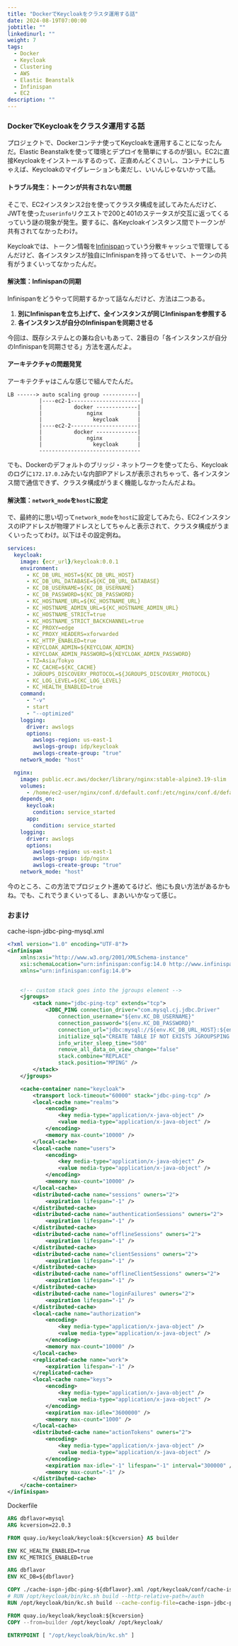 ```yaml
---
title: "DockerでKeycloakをクラスタ運用する話"
date: 2024-08-19T07:00:00
jobtitle: ""
linkedinurl: ""
weight: 7
tags:
  - Docker
  - Keycloak
  - Clustering
  - AWS
  - Elastic Beanstalk
  - Infinispan
  - EC2
description: ""
---
```


### DockerでKeycloakをクラスタ運用する話

プロジェクトで、Dockerコンテナ使ってKeycloakを運用することになったんだ。Elastic Beanstalkを使って環境とデプロイを簡単にするのが狙い。EC2に直接Keycloakをインストールするのって、正直めんどくさいし、コンテナにしちゃえば、Keycloakのマイグレーションも楽だし、いいんじゃないかって話。

#### トラブル発生：トークンが共有されない問題

そこで、EC2インスタンス2台を使ってクラスタ構成を試してみたんだけど、JWTを使った`userinfo`リクエストで200と401のステータスが交互に返ってくるっていう謎の現象が発生。要するに、各Keycloakインスタンス間でトークンが共有されてなかったわけ。

Keycloakでは、トークン情報を[Infinispan](https://infinispan.org/)っていう分散キャッシュで管理してるんだけど、各インスタンスが独自にInfinispanを持ってるせいで、トークンの共有がうまくいってなかったんだ。

#### 解決策：Infinispanの同期

Infinispanをどうやって同期するかって話なんだけど、方法は二つある。

1. **別にInfinispanを立ち上げて、全インスタンスが同じInfinispanを参照する**
2. **各インスタンスが自分のInfinispanを同期させる**

今回は、既存システムとの兼ね合いもあって、2番目の「各インスタンスが自分のInfinispanを同期させる」方法を選んだよ。

#### アーキテクチャの問題発覚

アーキテクチャはこんな感じで組んでたんだ。

```text
LB ------> auto scaling group -----------|
          |----ec2-1----------------------|
          |          docker -------------|
          |              nginx           |
          |                keycloak      |
          |----ec2-2---------------------|
          |          docker -------------|
          |              nginx           |
          |                keycloak      |
          --------------------------------
```

でも、Dockerのデフォルトのブリッジ・ネットワークを使ってたら、Keycloakのログに`172.17.0.2`みたいな内部IPアドレスが表示されちゃって、各インスタンス間で通信できず、クラスタ構成がうまく機能しなかったんだよね。

#### 解決策：`network_mode`を`host`に設定

で、最終的に思い切って`network_mode`を`host`に設定してみたら、EC2インスタンスのIPアドレスが物理アドレスとしてちゃんと表示されて、クラスタ構成がうまくいったってわけ。以下はその設定例ね。

```yaml
services:
  keycloak:
    image: {ecr_url}/keycloak:0.0.1
    environment:
      - KC_DB_URL_HOST=${KC_DB_URL_HOST}
      - KC_DB_URL_DATABASE=${KC_DB_URL_DATABASE}
      - KC_DB_USERNAME=${KC_DB_USERNAME}
      - KC_DB_PASSWORD=${KC_DB_PASSWORD}
      - KC_HOSTNAME_URL=${KC_HOSTNAME_URL}
      - KC_HOSTNAME_ADMIN_URL=${KC_HOSTNAME_ADMIN_URL}
      - KC_HOSTNAME_STRICT=true
      - KC_HOSTNAME_STRICT_BACKCHANNEL=true
      - KC_PROXY=edge
      - KC_PROXY_HEADERS=xforwarded
      - KC_HTTP_ENABLED=true
      - KEYCLOAK_ADMIN=${KEYCLOAK_ADMIN}
      - KEYCLOAK_ADMIN_PASSWORD=${KEYCLOAK_ADMIN_PASSWORD}
      - TZ=Asia/Tokyo
      - KC_CACHE=${KC_CACHE}
      - JGROUPS_DISCOVERY_PROTOCOL=${JGROUPS_DISCOVERY_PROTOCOL}
      - KC_LOG_LEVEL=${KC_LOG_LEVEL}
      - KC_HEALTH_ENABLED=true
    command:
      - "-v"
      - start
      - "--optimized"
    logging:
      driver: awslogs
      options:
        awslogs-region: us-east-1
        awslogs-group: idp/keycloak
        awslogs-create-group: "true"
    network_mode: "host" 

  nginx:
    image: public.ecr.aws/docker/library/nginx:stable-alpine3.19-slim
    volumes:
      - /home/ec2-user/nginx/conf.d/default.conf:/etc/nginx/conf.d/default.conf
    depends_on:
      keycloak:
        condition: service_started
      app:
        condition: service_started
    logging:
      driver: awslogs
      options:
        awslogs-region: us-east-1
        awslogs-group: idp/nginx
        awslogs-create-group: "true"
    network_mode: "host" 
```

今のところ、この方法でプロジェクト進めてるけど、他にも良い方法があるかもね。でも、これでうまくいってるし、まあいいかなって感じ。

### おまけ

cache-ispn-jdbc-ping-mysql.xml

```xml
<?xml version="1.0" encoding="UTF-8"?>
<infinispan
    xmlns:xsi="http://www.w3.org/2001/XMLSchema-instance"
    xsi:schemaLocation="urn:infinispan:config:14.0 http://www.infinispan.org/schemas/infinispan-config-14.0.xsd"
    xmlns="urn:infinispan:config:14.0">

    
    <!-- custom stack goes into the jgroups element -->
    <jgroups>
        <stack name="jdbc-ping-tcp" extends="tcp">
            <JDBC_PING connection_driver="com.mysql.cj.jdbc.Driver"
                connection_username="${env.KC_DB_USERNAME}"
                connection_password="${env.KC_DB_PASSWORD}"
                connection_url="jdbc:mysql://${env.KC_DB_URL_HOST}:${env.KC_DB_URL_PORT:3306}/${env.KC_DB_URL_DATABASE}${env.KC_DB_URL_PROPERTIES:}"
                initialize_sql="CREATE TABLE IF NOT EXISTS JGROUPSPING (own_addr varchar(200) NOT NULL, cluster_name varchar(200) NOT NULL, ping_data BYTEA, constraint PK_JGROUPSPING PRIMARY KEY (own_addr, cluster_name));"
                info_writer_sleep_time="500"
                remove_all_data_on_view_change="false"
                stack.combine="REPLACE"
                stack.position="MPING" />
        </stack>
    </jgroups>

    <cache-container name="keycloak">
        <transport lock-timeout="60000" stack="jdbc-ping-tcp" />
        <local-cache name="realms">
            <encoding>
                <key media-type="application/x-java-object" />
                <value media-type="application/x-java-object" />
            </encoding>
            <memory max-count="10000" />
        </local-cache>
        <local-cache name="users">
            <encoding>
                <key media-type="application/x-java-object" />
                <value media-type="application/x-java-object" />
            </encoding>
            <memory max-count="10000" />
        </local-cache>
        <distributed-cache name="sessions" owners="2">
            <expiration lifespan="-1" />
        </distributed-cache>
        <distributed-cache name="authenticationSessions" owners="2">
            <expiration lifespan="-1" />
        </distributed-cache>
        <distributed-cache name="offlineSessions" owners="2">
            <expiration lifespan="-1" />
        </distributed-cache>
        <distributed-cache name="clientSessions" owners="2">
            <expiration lifespan="-1" />
        </distributed-cache>
        <distributed-cache name="offlineClientSessions" owners="2">
            <expiration lifespan="-1" />
        </distributed-cache>
        <distributed-cache name="loginFailures" owners="2">
            <expiration lifespan="-1" />
        </distributed-cache>
        <local-cache name="authorization">
            <encoding>
                <key media-type="application/x-java-object" />
                <value media-type="application/x-java-object" />
            </encoding>
            <memory max-count="10000" />
        </local-cache>
        <replicated-cache name="work">
            <expiration lifespan="-1" />
        </replicated-cache>
        <local-cache name="keys">
            <encoding>
                <key media-type="application/x-java-object" />
                <value media-type="application/x-java-object" />
            </encoding>
            <expiration max-idle="3600000" />
            <memory max-count="1000" />
        </local-cache>
        <distributed-cache name="actionTokens" owners="2">
            <encoding>
                <key media-type="application/x-java-object" />
                <value media-type="application/x-java-object" />
            </encoding>
            <expiration max-idle="-1" lifespan="-1" interval="300000" />
            <memory max-count="-1" />
        </distributed-cache>
    </cache-container>
</infinispan>
```

Dockerfile

```dockerfile
ARG dbflavor=mysql
ARG kcversion=22.0.3

FROM quay.io/keycloak/keycloak:${kcversion} AS builder

ENV KC_HEALTH_ENABLED=true
ENV KC_METRICS_ENABLED=true

ARG dbflavor
ENV KC_DB=${dbflavor}

COPY ./cache-ispn-jdbc-ping-${dbflavor}.xml /opt/keycloak/conf/cache-ispn-jdbc-ping.xml
# RUN /opt/keycloak/bin/kc.sh build --http-relative-path=/auth
RUN /opt/keycloak/bin/kc.sh build --cache-config-file=cache-ispn-jdbc-ping.xml --http-relative-path=/auth --cache=ispn

FROM quay.io/keycloak/keycloak:${kcversion}
COPY --from=builder /opt/keycloak/ /opt/keycloak/

ENTRYPOINT [ "/opt/keycloak/bin/kc.sh" ]

```
